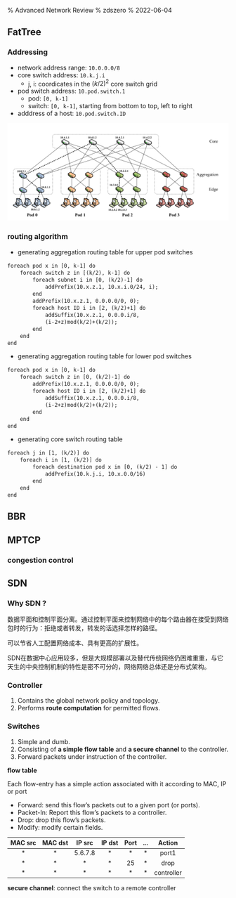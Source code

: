 % Advanced Network Review
% zdszero
% 2022-06-04

## FatTree

### Addressing

* network address range: `10.0.0.0/8`
* core switch address: `10.k.j.i`
    * j, i: coordicates in the $(k/2)^2$ core switch grid 
* pod switch address: `10.pod.switch.1`
    * pod: `[0, k-1]`
    * switch: `[0, k-1]`, starting from bottom to top, left to right
* adddress of a host: `10.pod.switch.ID`

![fat tree demo](../docs/images/fat_tree_demo.png)

### routing algorithm

* generating aggregation routing table for upper pod switches

```
foreach pod x in [0, k-1] do
    foreach switch z in [(k/2), k-1] do
        foreach subnet i in [0, (k/2)-1] do
            addPrefix(10.x.z.1, 10.x.i.0/24, i);
        end
        addPrefix(10.x.z.1, 0.0.0.0/0, 0);
        foreach host ID i in [2, (k/2)+1] do
            addSuffix(10.x.z.1, 0.0.0.i/8,
            (i-2+z)mod(k/2)+(k/2));
        end
    end
end
```

* generating aggregation routing table for lower pod switches

```
foreach pod x in [0, k-1] do
    foreach switch z in [0, (k/2)-1] do
        addPrefix(10.x.z.1, 0.0.0.0/0, 0);
        foreach host ID i in [2, (k/2)+1] do
            addSuffix(10.x.z.1, 0.0.0.i/8,
            (i-2+z)mod(k/2)+(k/2));
        end
    end
end
```

* generating core switch routing table

```
foreach j in [1, (k/2)] do
    foreach i in [1, (k/2)] do
        foreach destination pod x in [0, (k/2) - 1] do
            addPrefix(10.k.j.i, 10.x.0.0/16)
        end
    end
end
```

## BBR

## MPTCP

### congestion control



## SDN

### Why SDN ?

数据平面和控制平面分离。通过控制平面来控制网络中的每个路由器在接受到网络包时的行为：拒绝或者转发，转发的话选择怎样的路径。

可以节省人工配置网络成本、具有更高的扩展性。

SDN在数据中心应用较多，但是大规模部署以及替代传统网络仍困难重重，与它天生的中央控制机制的特性是密不可分的，网络网络总体还是分布式架构。

### Controller

1. Contains the global network policy and topology.
2. Performs **route computation** for permitted flows.

### Switches

1. Simple and dumb.
2. Consisting of **a simple flow table** and **a secure channel** to the controller.
3. Forward packets under instruction of the controller.

**flow table**

Each flow-entry has a simple action associated with it according to MAC, IP or port

* Forward: send this flow’s packets out to a given port (or ports).
* Packet-In: Report this flow’s packets to a controller.
* Drop: drop this flow’s packets.
* Modify: modify certain fields.

| MAC src | MAC dst | IP src  | IP dst | Port | ... | Action     |
| :-:     | :-:     | :-:     | :-:    | :-:  | :-: | :-:        |
| *       | *       | 5.6.7.8 | *      | *    | *   | port1      |
| *       | *       | *       | *      | 25   | *   | drop       |
| *       | *       | *       | *      | *    | *   | controller |

**secure channel**: connect the switch to a remote controller
